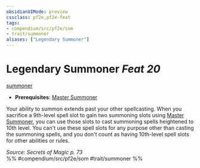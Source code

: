 ```yaml
---
obsidianUIMode: preview
cssclass: pf2e,pf2e-feat
tags:
- compendium/src/pf2e/som
- trait/summoner
aliases: ["Legendary Summoner"]
---
```

# Legendary Summoner  *Feat 20*  
[summoner](rules/traits/summoner-som.md "Summoner Class Trait")  

- **Prerequisites**: [Master Summoner](compendium/feats/master-summoner-som.md)

Your ability to summon extends past your other spellcasting. When you sacrifice a 9th-level spell slot to gain two summoning slots using [Master Summoner](compendium/feats/master-summoner-som.md), you can use those slots to cast summoning spells heightened to 10th level. You can't use these spell slots for any purpose other than casting the summoning spells, and you don't count as having 10th-level spell slots for other abilities or rules.

*Source: Secrets of Magic p. 73*  
%% #compendium/src/pf2e/som #trait/summoner %%